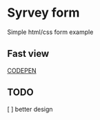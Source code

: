 # Syrvey form

Simple html/css form example

## Fast view

[CODEPEN](https://codepen.io/andrzej-franek/full/QWdNavY)

## TODO

[ ] better design
